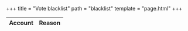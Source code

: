 +++
title = "Vote blacklist"
path = "blacklist"
template = "page.html"
+++
<script src="../js/shareholders.js" defer></script>

<table id="blacklist-table" class="display">
  <thead>
    <tr>
      <th>Account</th>
      <th>Reason</th>
    </tr>
  </thead>
  <tbody

  </tbody>
</table>

<script>
  window.onload = function(){ drawBlacklist(); };
</script>
